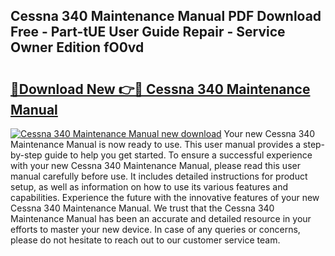 ## Cessna 340 Maintenance Manual PDF Download Free - Part-tUE User Guide Repair - Service Owner Edition fO0vd

# <h2><a href="http://bc31143.oget.top/?id=Cessna+340+Maintenance+Manual">🔗Download New 👉🔴 Cessna 340 Maintenance Manual</a></h2>

[![Cessna 340 Maintenance Manual new download](https://i.imgur.com/5g1atiW.png)](http://bc31143.oget.top/?id=Cessna+340+Maintenance+Manual)
Your new Cessna 340 Maintenance Manual is now ready to use. This user manual provides a step-by-step guide to help you get started. To ensure a successful experience with your new Cessna 340 Maintenance Manual, please read this user manual carefully before use. It includes detailed instructions for product setup, as well as information on how to use its various features and capabilities. Experience the future with the innovative features of your new Cessna 340 Maintenance Manual. We trust that the Cessna 340 Maintenance Manual has been an accurate and detailed resource in your efforts to master your new device. In case of any queries or concerns, please do not hesitate to reach out to our customer service team.
